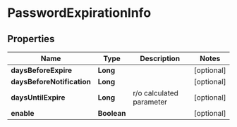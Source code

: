 

# PasswordExpirationInfo


## Properties

Name | Type | Description | Notes
------------ | ------------- | ------------- | -------------
**daysBeforeExpire** | **Long** |  |  [optional]
**daysBeforeNotification** | **Long** |  |  [optional]
**daysUntilExpire** | **Long** | r/o calculated parameter |  [optional]
**enable** | **Boolean** |  |  [optional]



